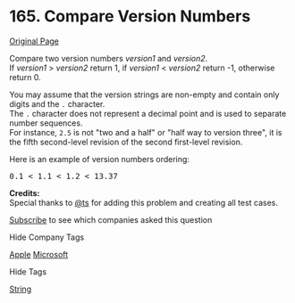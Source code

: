 # 165. Compare Version Numbers

[Original Page](https://leetcode.com/problems/compare-version-numbers/)

Compare two version numbers _version1_ and _version2_.  
If _version1_ > _version2_ return 1, if _version1_ < _version2_ return -1, otherwise return 0.

You may assume that the version strings are non-empty and contain only digits and the `.` character.  
The `.` character does not represent a decimal point and is used to separate number sequences.  
For instance, `2.5` is not "two and a half" or "half way to version three", it is the fifth second-level revision of the second first-level revision.

Here is an example of version numbers ordering:

<pre>0.1 < 1.1 < 1.2 < 13.37</pre>

**Credits:**  
Special thanks to [@ts](https://oj.leetcode.com/discuss/user/ts) for adding this problem and creating all test cases.

<div>

[Subscribe](/subscribe/) to see which companies asked this question

</div>

<div>

<div id="company_tags" class="btn btn-xs btn-warning">Hide Company Tags</div>

<span class="hidebutton" style="display: inline;">[Apple](/company/apple/) [Microsoft](/company/microsoft/)</span></div>

<div>

<div id="tags" class="btn btn-xs btn-warning">Hide Tags</div>

<span class="hidebutton" style="display: inline;">[String](/tag/string/)</span></div>
